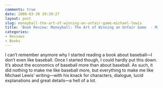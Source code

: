 ```yaml
---
comments: true
date: 2008-03-30 19:39:27
layout: post
slug: moneyball-the-art-of-winning-an-unfair-game-michael-lewis
title: 'Book Review: Moneyball: The Art of Winning an Unfair Game  - Michael Lewis'
categories:
- Reviews
- Books
---
```


I can’t remember anymore why I started reading a book about baseball—I don’t even like baseball. Once I started though, I could hardly put this down. It’s about the economics of baseball more than about baseball. As such, it did nothing to make me like baseball more, but everything to make me like Michael Lewis’ writing—with his knack for characters, dialogue, lucid explanations and great details—a hell of a lot.
